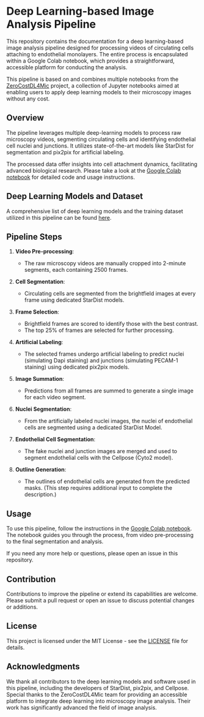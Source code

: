 # Deep Learning-based Image Analysis Pipeline

This repository contains the documentation for a deep learning-based image analysis pipeline designed for processing videos of circulating cells attaching to endothelial monolayers. The entire process is encapsulated within a Google Colab notebook, which provides a straightforward, accessible platform for conducting the analysis.

This pipeline is based on and combines multiple notebooks from the [ZeroCostDL4Mic](https://github.com/HenriquesLab/ZeroCostDL4Mic) project, a collection of Jupyter notebooks aimed at enabling users to apply deep learning models to their microscopy images without any cost.

## Overview

The pipeline leverages multiple deep-learning models to process raw microscopy videos, segmenting circulating cells and identifying endothelial cell nuclei and junctions. It utilizes state-of-the-art models like StarDist for segmentation and pix2pix for artificial labeling.

The processed data offer insights into cell attachment dynamics, facilitating advanced biological research. Please take a look at the [Google Colab notebook](LINK) for detailed code and usage instructions.

## Deep Learning Models and Dataset

A comprehensive list of deep learning models and the training dataset utilized in this pipeline can be found [here](https://github.com/CellMigrationLab/PDAC_DL?tab=readme-ov-file#pdac_dl).

## Pipeline Steps

1. **Video Pre-processing**:
   - The raw microscopy videos are manually cropped into 2-minute segments, each containing 2500 frames.

2. **Cell Segmentation**:
   - Circulating cells are segmented from the brightfield images at every frame using dedicated StarDist models.

3. **Frame Selection**:
   - Brightfield frames are scored to identify those with the best contrast.
   - The top 25% of frames are selected for further processing.

4. **Artificial Labeling**:
   - The selected frames undergo artificial labeling to predict nuclei (simulating Dapi staining) and junctions (simulating PECAM-1 staining) using dedicated pix2pix models.

5. **Image Summation**:
   - Predictions from all frames are summed to generate a single image for each video segment.

6. **Nuclei Segmentation**:
   - From the artificially labeled nuclei images, the nuclei of endothelial cells are segmented using a dedicated StarDist Model.

7. **Endothelial Cell Segmentation**:
   - The fake nuclei and junction images are merged and used to segment endothelial cells with the Cellpose (Cyto2 model).

8. **Outline Generation**:
   - The outlines of endothelial cells are generated from the predicted masks. (This step requires additional input to complete the description.)

## Usage

To use this pipeline, follow the instructions in the [Google Colab notebook](LINK). The notebook guides you through the process, from video pre-processing to the final segmentation and analysis.

If you need any more help or questions, please open an issue in this repository.

## Contribution

Contributions to improve the pipeline or extend its capabilities are welcome. Please submit a pull request or open an issue to discuss potential changes or additions.

## License

This project is licensed under the MIT License - see the [LICENSE](LICENSE) file for details.

## Acknowledgments

We thank all contributors to the deep learning models and software used in this pipeline, including the developers of StarDist, pix2pix, and Cellpose. Special thanks to the ZeroCostDL4Mic team for providing an accessible platform to integrate deep learning into microscopy image analysis. Their work has significantly advanced the field of image analysis.
